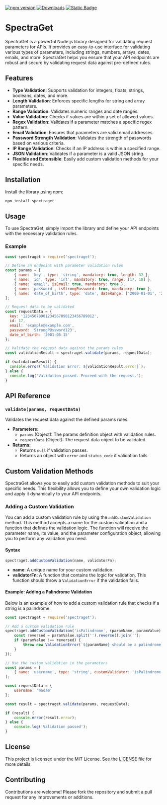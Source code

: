 [![npm version](https://img.shields.io/npm/v/spectraget)]([https://www.npmjs.com/package/spectraget](https://www.npmjs.com/package/spectraget))
[![Downloads](https://img.shields.io/npm/dt/spectraget)]([https://www.npmjs.com/package/spectraget)
[![Static Badge](https://img.shields.io/badge/Github-Spectraget-green?&link=https%3A%2F%2Fgithub.com%2FPupariaa%2Fspectraget)](https://github.com/Pupariaa/spectraget)

# SpectraGet

SpectraGet is a powerful Node.js library designed for validating request parameters for APIs. It provides an easy-to-use interface for validating various types of parameters, including strings, numbers, arrays, dates, emails, and more. SpectraGet helps you ensure that your API endpoints are robust and secure by validating request data against pre-defined rules.

## Features

- **Type Validation**: Supports validation for integers, floats, strings, booleans, dates, and more.
- **Length Validation**: Enforces specific lengths for string and array parameters.
- **Range Validation**: Validates numeric ranges and date ranges.
- **Value Validation**: Checks if values are within a set of allowed values.
- **Regex Validation**: Validates if a parameter matches a specific regex pattern.
- **Email Validation**: Ensures that parameters are valid email addresses.
- **Password Strength Validation**: Validates the strength of passwords based on various criteria.
- **IP Range Validation**: Checks if an IP address is within a specified range.
- **JSON Validation**: Validates if a parameter is a valid JSON string.
- **Flexible and Extensible**: Easily add custom validation methods for your specific needs.

## Installation

Install the library using npm:

```bash
npm install spectraget
```

## Usage

To use SpectraGet, simply import the library and define your API endpoints with the necessary validation rules.

### Example

```javascript
const spectraget = require('spectraget');

// Define an endpoint with parameter validation rules
const params = [
    { name: 'key', type: 'string', mandatory: true, length: 32 },
    { name: 'id', type: 'int', mandatory: true, range: [17, 18] },
    { name: 'email', isEmail: true, mandatory: true },
    { name: 'password', isStrongPassword: true, mandatory: true },
    { name: 'date_of_birth', type: 'date', dateRange: ['2000-01-01', '2023-12-31'] }
];

// Request data to be validated
const requestData = {
  key: '12345678901234567890123456789012',
  id: 17,
  email: 'example@example.com',
  password: 'StrongP@ssword123',
  date_of_birth: '2001-05-15'
};

// Validate the request data against the params rules
const validationResult = spectraget.validate(params, requestData);

if (validationResult) {
  console.error(`Validation Error: ${validationResult.error}`);
} else {
  console.log('Validation passed. Proceed with the request.');
}
```

## API Reference

### `validate(params, requestData)`

Validates the request data against the defined params rules.

- **Parameters**:
  - `params` (Object): The params definition object with validation rules.
  - `requestData` (Object): The request data object to be validated.
- **Returns**:
  - Returns `null` if validation passes.
  - Returns an object with `error` and `status_code` if validation fails.

## Custom Validation Methods

SpectraGet allows you to easily add custom validation methods to suit your specific needs. This flexibility allows you to define your own validation logic and apply it dynamically to your API endpoints.

### Adding a Custom Validation

You can add a custom validation rule by using the `addCustomValidation` method. This method accepts a name for the custom validation and a function that defines the validation logic. The function will receive the parameter name, its value, and the parameter configuration object, allowing you to perform any validation you need.

#### Syntax

```js 
spectraget.addCustomValidation(name, validatorFn);
```

- **name**: A unique name for your custom validation.
- **validatorFn**: A function that contains the logic for validation. This function should throw a `ValidationError` if the validation fails.

#### Example: Adding a Palindrome Validation

Below is an example of how to add a custom validation rule that checks if a string is a palindrome.

```javascript
const spectraget = require('spectraget');

// Add a custom validation rule
spectraget.addCustomValidation('isPalindrome', (paramName, paramValue) => {
    const reversed = paramValue.split('').reverse().join('');
    if (paramValue !== reversed) {
        throw new ValidationError(`${paramName} should be a palindrome`);
    }
});

// Use the custom validation in the parameters
const params = [
    { name: 'username', type: 'string', customValidator: 'isPalindrome', mandatory: true }
];

const requestData = {
    username: 'madam'
};

const result = spectraget.validate(params, requestData);

if (result) {
    console.error(result.error);
} else {
    console.log('Validation passed');
}
```

## License

This project is licensed under the MIT License. See the [LICENSE](LICENSE) file for more details.

## Contributing

Contributions are welcome! Please fork the repository and submit a pull request for any improvements or additions.
